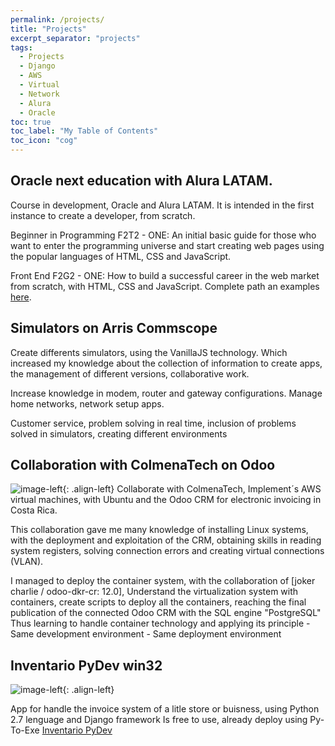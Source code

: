 ```yaml
---
permalink: /projects/
title: "Projects"
excerpt_separator: "projects"
tags:
  - Projects
  - Django
  - AWS
  - Virtual
  - Network
  - Alura
  - Oracle
toc: true
toc_label: "My Table of Contents"
toc_icon: "cog"
---
```


## Oracle next education with Alura LATAM.

Course in development, Oracle and Alura LATAM. It is intended in the first instance
  to create a developer, from scratch.

Beginner in Programming F2T2 - ONE:
  An initial basic guide for those who want to enter the programming universe
  and start creating web pages using the popular languages ​​of HTML, CSS and JavaScript.

Front End F2G2 - ONE:
  How to build a successful career in the web market from scratch, with HTML, CSS and JavaScript.
Complete path an examples  [here](https://bash20cu.github.io/ONE-Alura/).

## Simulators on Arris Commscope

Create differents simulators, using the VanillaJS technology.
  Which increased my knowledge about the collection of information to create apps,
  the management of different versions, collaborative work.

Increase knowledge in modem, router and gateway configurations.
  Manage home networks, network setup apps.

Customer service, problem solving in real time, inclusion of problems solved in simulators,
  creating different environments

## Collaboration with ColmenaTech on Odoo

![image-left]({{"/assets/images/ColmenaTech.jpg"|absolute_url}}){: .align-left}
Collaborate with ColmenaTech, Implement´s AWS virtual machines, with Ubuntu
   and the Odoo CRM for electronic invoicing in Costa Rica.

This collaboration gave me many knowledge of installing Linux systems,
  with the deployment and exploitation of the CRM, obtaining skills in reading system registers,
  solving connection errors and creating virtual connections (VLAN).
  
I managed to deploy the container system, with the collaboration of [joker charlie / odoo-dkr-cr: 12.0],
  Understand the virtualization system with containers, create  scripts to deploy all the containers,
  reaching the final publication of the connected Odoo CRM with the SQL engine "PostgreSQL"
Thus learning to handle container technology and applying its principle - Same development environment - Same deployment environment

## Inventario PyDev win32

![image-left]({{"/assets/images/Inventario-PyDev2.jpg"|absolute_url}}){: .align-left}

App for handle the invoice system of a litle store or buisness,
  using Python 2.7 lenguage and  Django framework
  Is free to use, already deploy using Py-To-Exe
  [Inventario PyDev](https://github.com/bash20cu/inventario_py_dev_0.5)
